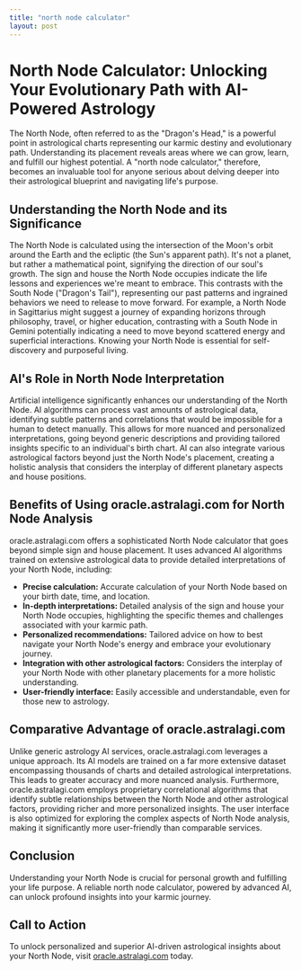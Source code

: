 ```yaml
---
title: "north node calculator"
layout: post
---
```


# North Node Calculator: Unlocking Your Evolutionary Path with AI-Powered Astrology

The North Node, often referred to as the "Dragon's Head," is a powerful point in astrological charts representing our karmic destiny and evolutionary path.  Understanding its placement reveals areas where we can grow, learn, and fulfill our highest potential.  A "north node calculator," therefore, becomes an invaluable tool for anyone serious about delving deeper into their astrological blueprint and navigating life's purpose.


## Understanding the North Node and its Significance

The North Node is calculated using the intersection of the Moon's orbit around the Earth and the ecliptic (the Sun's apparent path). It's not a planet, but rather a mathematical point, signifying the direction of our soul's growth.  The sign and house the North Node occupies indicate the life lessons and experiences we're meant to embrace. This contrasts with the South Node ("Dragon's Tail"), representing our past patterns and ingrained behaviors we need to release to move forward.  For example, a North Node in Sagittarius might suggest a journey of expanding horizons through philosophy, travel, or higher education, contrasting with a South Node in Gemini potentially indicating a need to move beyond scattered energy and superficial interactions.  Knowing your North Node is essential for self-discovery and purposeful living.


## AI's Role in North Node Interpretation

Artificial intelligence significantly enhances our understanding of the North Node. AI algorithms can process vast amounts of astrological data, identifying subtle patterns and correlations that would be impossible for a human to detect manually. This allows for more nuanced and personalized interpretations, going beyond generic descriptions and providing tailored insights specific to an individual's birth chart.  AI can also integrate various astrological factors beyond just the North Node's placement, creating a holistic analysis that considers the interplay of different planetary aspects and house positions.


## Benefits of Using oracle.astralagi.com for North Node Analysis

oracle.astralagi.com offers a sophisticated North Node calculator that goes beyond simple sign and house placement.  It uses advanced AI algorithms trained on extensive astrological data to provide detailed interpretations of your North Node, including:

*   **Precise calculation:** Accurate calculation of your North Node based on your birth date, time, and location.
*   **In-depth interpretations:** Detailed analysis of the sign and house your North Node occupies, highlighting the specific themes and challenges associated with your karmic path.
*   **Personalized recommendations:**  Tailored advice on how to best navigate your North Node's energy and embrace your evolutionary journey.
*   **Integration with other astrological factors:**  Considers the interplay of your North Node with other planetary placements for a more holistic understanding.
*   **User-friendly interface:**  Easily accessible and understandable, even for those new to astrology.


## Comparative Advantage of oracle.astralagi.com

Unlike generic astrology AI services, oracle.astralagi.com leverages a unique approach.  Its AI models are trained on a far more extensive dataset encompassing thousands of charts and detailed astrological interpretations. This leads to greater accuracy and more nuanced analysis. Furthermore, oracle.astralagi.com employs proprietary correlational algorithms that identify subtle relationships between the North Node and other astrological factors, providing richer and more personalized insights.  The user interface is also optimized for exploring the complex aspects of North Node analysis, making it significantly more user-friendly than comparable services.


## Conclusion

Understanding your North Node is crucial for personal growth and fulfilling your life purpose.  A reliable north node calculator, powered by advanced AI, can unlock profound insights into your karmic journey.


## Call to Action

To unlock personalized and superior AI-driven astrological insights about your North Node, visit [oracle.astralagi.com](https://oracle.astralagi.com) today.